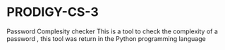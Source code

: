 # PRODIGY-CS-3
Password Complesity checker
This is a tool to check the complexity of a password , this tool was return in the Python programming language 
